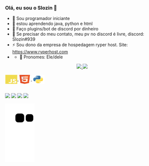 ### Olá, eu sou o Slozin 👋

- 🔭 Sou programador iniciante
- 🌱 estou aprendendo java, python e html
- 👯 Faço plugins/bot de discord por dinheiro
- 💬 Se precisar do meu contato, meu pv no discord é livre, discord: Slozin#939
- ⚡ Sou dono da empresa de hospedagem ryper host. Site: https://www.ryperhost.com
- - 🤔 Pronomes: Ele/dele

<div align="center">
  <a href="https://github.com/slozin">
  <img height="180em" src="https://github-readme-stats.vercel.app/api?username=slozin&show_icons=true&theme=dark&include_all_commits=true&count_private=true"/>
  <img height="180em" src="https://github-readme-stats.vercel.app/api/top-langs/?username=slozin&layout=compact&langs_count=7&theme=dark"/>
</div>
  <div style="display: inline_block"><br>
  <img align="center" alt="slozin-Js" height="30" width="40" src="https://raw.githubusercontent.com/devicons/devicon/master/icons/javascript/javascript-plain.svg">
  <img align="center" alt="slozin-HTML" height="30" width="40" src="https://raw.githubusercontent.com/devicons/devicon/master/icons/html5/html5-original.svg">
  <img align="center" alt="slozin-Python" height="30" width="40" src="https://raw.githubusercontent.com/devicons/devicon/master/icons/python/python-original.svg">
</div>
  
  ##
 
<div> 
  <a href="https://www.youtube.com/channel/UC9jRJnTtU6cauPTH9NfAxlg" target="_blank"><img src="https://img.shields.io/badge/YouTube-FF0000?style=for-the-badge&logo=youtube&logoColor=white" target="_blank"></a>
  <a href="https://instagram.com/ySlozin" target="_blank"><img src="https://img.shields.io/badge/-Instagram-%23E4405F?style=for-the-badge&logo=instagram&logoColor=white" target="_blank"></a>
 	<a href="https://www.twitch.tv/zslozin" target="_blank"><img src="https://img.shields.io/badge/Twitch-9146FF?style=for-the-badge&logo=twitch&logoColor=white" target="_blank"></a>
 <a href="https://discord.gg/3u9THa76BE" target="_blank"><img src="https://img.shields.io/badge/Discord-7289DA?style=for-the-badge&logo=discord&logoColor=white" target="_blank"></a> 
 
  ![Snake animation](https://github.com/rafaballerini/rafaballerini/blob/output/github-contribution-grid-snake.svg)
 
</div>
